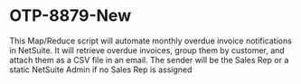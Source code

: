 # OTP-8879-New
This Map/Reduce script will automate monthly overdue invoice notifications in NetSuite. It will retrieve overdue invoices, group them by customer, and attach them as a CSV file in an email. The sender will be the Sales Rep or a static NetSuite Admin if no Sales Rep is assigned 

